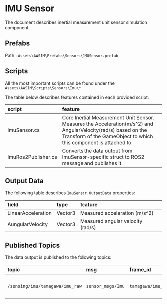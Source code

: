 # IMU Sensor

The document describes inertial measurement unit sensor simulation component.

## Prefabs
Path : `Assets\AWSIM\Prefabs\Sensors\IMUSensor.prefab`

## Scripts

All the most important scripts can be found under the `Assets\AWSIM\Scripts\Sensors\Imu\*`

The table below describes features contained in each provided script:

|script|feature|
|:--|:--|
|ImuSensor.cs|Core Inertial Measurement Unit Sensor.<br>Measures the Acceleration(m/s^2) and AngularVelocity(rad/s) based on the Transform of the GameObject to which this component is attached to.|
|ImuRos2Publisher.cs|Converts the data output from ImuSensor-specific struct to ROS2 message and publishes it.|

## Output Data

The following table describes `ImuSensor.OutputData` properties:

|field|type|feature|
|:--|:--|:--|
|LinearAcceleration|Vector3|Measured acceleration (m/s^2)|
|AungularVelocity|Vector3|Measured angular velocity (rad/s)|

## Published Topics

The data output is published to the following topics:

|topic|msg|frame_id|hz|QoS|
|:--|:--|:--|:--|:--|
|`/sensing/imu/tamagawa/imu_raw`|`sensor_msgs/Imu`|`tamagawa/imu_link`|`30`|`Reliable`, `Volatile`, `Keep last/1000`|